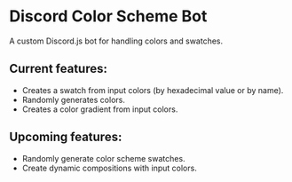 # Discord Color Scheme Bot
A custom Discord.js bot for handling colors and swatches.

## Current features:
* Creates a swatch from input colors (by hexadecimal value or by name).
* Randomly generates colors.
* Creates a color gradient from input colors.

## Upcoming features:
* Randomly generate color scheme swatches.
* Create dynamic compositions with input colors.
